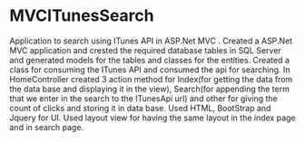 # MVCITunesSearch
Application to search using ITunes API in ASP.Net MVC .
Created a ASP.Net MVC application and crested the required database tables in SQL Server and generated models for the tables and classes for the entities.
Created a class for consuming the ITunes API and consumed the api for searching.
In HomeController created 3 action method for Index(for getting the data from the data base and displaying it in the view), Search(for appending the term that we enter in the search to the ITunesApi url) and other for giving the count of clicks and storing it in data base.
Used HTML, BootStrap and Jquery for UI.
Used layout view for having the same layout in the index page and in search page.
